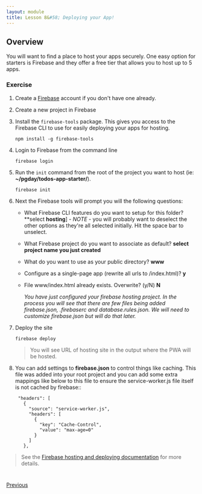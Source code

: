 ```yaml
---
layout: module
title: Lesson 8&#58; Deploying your App!
---
```


## Overview
You will want to find a place to host your apps securely. One easy option for starters is Firebase and they offer a free tier that allows you to host up to 5 apps. 

### Exercise 

1. Create a [Firebase](http://firebase.google.com) account if you don't have one already. 

2. Create a new project in Firebase

3. Install the `firebase-tools` package. This gives you access to the Firebase CLI to use for easily deploying your apps for hosting. 

    `npm install -g firebase-tools`

4. Login to Firebase from the command line
    
    `firebase login`

5. Run the `init` command from the root of the project you want to host (ie: **~/pgday/todos-app-starter/**).  
    
      `firebase init`

6. Next the Firebase tools will prompt you will the following questions: 

    - What Firebase CLI features do you want to setup for this folder? **select **hosting**] - _NOTE_ - you will probably want to deselect the other options as they're all selected initially. Hit the space bar to unselect.

     - What Firebase project do you want to associate as default? **select project name you just created**

     - What do you want to use as your public directory? **www**

     - Configure as a single-page app (rewrite all urls to /index.html)? **y**
    
     - File www/index.html already exists. Overwrite? (y/N) **N**
    
       _You have just configured your firebase hosting project. In the process you will see that there are few files being added firebase.json, .firebaserc and database.rules.json. We will need to customize firebase.json but will do that later._

7. Deploy the site

      `firebase deploy`

   >You will see URL of hosting site in the output where the PWA will be hosted.

6. You can add settings to **firebase.json** to control things like caching. This file was added into your root project and you can add some extra mappings like below to this file to ensure the service-worker.js file itself is not cached by firebase::

        "headers": [
          {
            "source": "service-worker.js",
            "headers": [
              {
                "key": "Cache-Control",
                "value": "max-age=0"
              }
            ]
          },

>See the [Firebase hosting and deploying documentation](https://firebase.google.com/docs/hosting/deploying) for more details. 

<div class="row" style="margin-top:40px;">
<div class="col-sm-12">
<a href="lesson7.html" class="btn btn-default"><i class="glyphicon glyphicon-chevron-left"></i> Previous</a>
</div>
</div>
